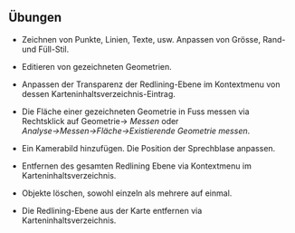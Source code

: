 ## Übungen

-   Zeichnen von Punkte, Linien, Texte, usw. Anpassen von Grösse, Rand- und Füll-Stil.

-   Editieren von gezeichneten Geometrien.

-   Anpassen der Transparenz der Redlining-Ebene im Kontextmenu von dessen Karteninhaltsverzeichnis-Eintrag.

-   Die Fläche einer gezeichneten Geometrie in Fuss messen via Rechtsklick auf Geometrie→ *Messen* oder *Analyse→Messen→Fläche→Existierende Geometrie messen*.

-   Ein Kamerabild hinzufügen. Die Position der Sprechblase anpassen.

-   Entfernen des gesamten Redlining Ebene via Kontextmenu im Karteninhaltsverzeichnis.

-   Objekte löschen, sowohl einzeln als mehrere auf einmal.

-   Die Redlining-Ebene aus der Karte entfernen via Karteninhaltsverzeichnis.
